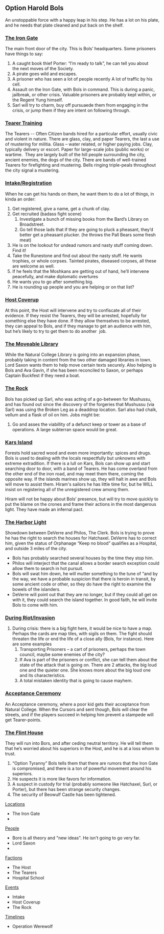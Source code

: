 ## Option Harold Bols

An unstoppable force with a happy leap in his step. He has a lot on his plate, and he needs that plate cleaned and put back on the shelf.

### [The Iron Gate](/l/the_iron_gate.md)

The main front door of the city. This is Bols’ headquarters. Some prisoners have things to say:

1.  A caught book thief Porter: “I’m ready to talk”, he can tell you about the next moves of the Society.
2.  A pirate goes wild and escapes.
3.  A prisoner who has seen a lot of people recently A lot of traffic by his cell.
4.  Assault on the Iron Gate, with Bols in command. This is during a panic, jailbreak, or other crisis. Valuable prisoners are probably kept within, or the Regent Yung himself.
5.  Sarl will try to charm, buy off pursuaede them from engaging in the crisis, or jump them if they are intent on following through.

### [Tearer Training](/f/the_tearers.md)

The Tearers -- Often Citizen bands hired for a particular effort, usually civic and violent in nature. There are glass, clay, and paper Tearers, the last a use of mustering for militia. Glass – water related, or higher paying jobs. Clay, typically delivery or escort. Paper for large-scale jobs (public works) or wartime.  They are largely built of the hill people surrounding the city, ancient enemies, the dogs of the city. There are bands of well-trained Tearers for firefighting and mustering. Bells ringing triple-peals throughout the city signal a mustering.

### [Intake/Registration](/s/intake.md)

When he can get his hands on them, he want them to do a lot of things, in kinda an order:

1.  Get registered, give a name, get a chunk of clay.
2.  Get recruited (badass fight scene)
    1.  Investigate a bunch of missing books from the Bard’s Library on Broadstreet. 
    2.  Go tell those lads that if they are going to pluck a pheasant, they’d better get a pheasant plucker. (he throws the Pall Bears some fresh meat)
3.  He is on the lookout for undead rumors and nasty stuff coming down. Find it!
4.  Take the Runestone and find out about the nasty stuff. He wants trophies, or whole corpses. Tainted pirates, diseased corpses, all these are welcome as well.
5.  If he feels that the Moshkans are getting out of hand, he’ll intervene peacefully, and make diplomatic overtures
6.  He wants you to go after something big.
7.  He is rounding up people and you are helping or on that list?

### [Host Coverup](/f/the_host.md)

At this point, the Host will intervene and try to confiscate all of their evidence. If they resist the Tearers, they will be arrested, hopefully for something else they have done. If they allow themselves to be arrested, they can appeal to Bols, and if they manage to get an audience with him, but he’s likely to try to get them to do another  job.

### [The Moveable Library](/s/university_library#moving.md)

While the Natural College Library is going into an expansion phase, probably taking in content from the two other damaged libraries in town. Lord Saxon wants them to help move certain texts securely. Also helping is Bols and Ava Gavin, if she has been reconciled to Saxon, or perhaps Captain Buckfest if they need a boat.

### [The Rock](/l/the_rock.md)

Bols has picked up Sarl, who was acting of a go-between for Mushussu, and has found out since the discovery of the forgeries that Mushussu (via Sarl) was using the Broken Leg as a deaddrop location. Sarl also had chalk, vellum and a flask of oil on him. Jobs might be:

1.  Go and asses the viabillity of a defunct keep or tower as a base of operations. A large subterran space would be great.

### [Kars Island](/l/kars_island.md)

Forests hold sacred wood and even more importantly: spices and drugs. Bols is used to dealing with the locals respectfully but unknowns with extreme extradition. If there is a lull on Kars, Bols can show up and start searching door to door, with a band of Tearers. He has come overland from the other end of the iron road, and may meet them there, coming the opposite way. If the islands marines show up, they will halt in awe and Bols will move to assist them. Hiram's sailors he has little time for, but he WILL insist on registering all of the unregistered crew among them.

Hiram will not be happy about Bols’ presence, but will try to move quickly to put the blame on the crones and frame their actions in the most dangerous light. They have made an infernal pact.

### [The Harbor Light](/l/the_harbor_light.md)

Showdown between DeVerre and Philos, The Clerk. Bols is trying to prove he has the right to search the houses for Hatchaxel. DeVerre has to correct him, given the status of Orphanage “Keep no blood” qualifies as a Hospital, and outside 3 miles of the city.

*   Bols has probably searched several houses by the time they stop him.
*   Philos will interject that the canal allows a border search exception could allow them to search in hot pursuit.
*   Bols will swat him down, he will mutter something to the tune of “and by the way, we have a probable suspicion that there is heroin in transit, by some ancient code or other, so they do have the right to examine the bowels of the islanders.
*   DeVerre will point out that they are no longer, but if they could all get on with it, they could search the island together. In good faith, he will invite Bols to come with him.

### [During Riot/Invasion](/r/riot.md)

1.  During crisis: there is a big fight here, it would be nice to have a map. Perhaps the cards are map tiles, with sigils on them. The fight should threaten the life or end the life of a close ally (Bols, for instance). Here are some examples
    1.  Transporting Prisoners – a cart of prisoners, perhaps the town council, maybe some enemies of the city?
    2.  If Ava is part of the prisoners or conflict, she can tell them about the state of the attack that is going on. There are 2 attacks, the big loud one and the quieter one. She knows more about the big loud one and its characteristics.
    3.  A total mistaken identity that is going to cause mayhem.

### [Acceptance Ceremony](/p/askhahale.md)

An Acceptance ceremony, where a poor kid gets their acceptance from Natural College. When the Cursors and sent though, Bols will clear the streets, and if the players succeed in helping him prevent a stampede will get Tearer-points.

### [The Flint House](/l/flint_house.md)

They will run into Bors, and after ceding neutral territory. He will tell them that he’s worried about his superiors in the Host, and he is at a loss whom to trust.

1.  “Option Tyranny” Bols tells them that there are rumors that the Iron Gate is compromised, and there is a ton of powerful movement around his superiors. 
2.  He suspects it is more like favors for information.
3.  A suspect in custody for trial (probably someone like Hatchaxel, Surl, or Porter), but there has been strange security changes.
4.  The security of Beowulf Castle has been tightened.

[Locations](#locations)
 * The Iron Gate
 * 

[People](#people)
 * Bore is all theory and "new ideas". He isn't going to go very far.
 * Lord Saxon
 * 

[Factions](#factions)
 * The Host
 * The Tearers
 * Hospital School

[Events](#events)
 * Intake
 * Host Coverup
 * The Rock

 [Timelines](#timelines)
  * Operation Werewolf